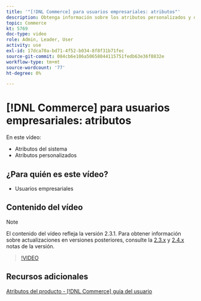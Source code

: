 ```yaml
---
title: '"[!DNL Commerce] para usuarios empresariales: atributos"'
description: Obtenga información sobre los atributos personalizados y del sistema para productos.
topic: Commerce
kt: 5769
doc-type: video
role: Admin, Leader, User
activity: use
exl-id: 17dca70a-bd71-4f52-b034-8f8f31b71fec
source-git-commit: 084cb6e106a50658044115751fedb63e36f8832e
workflow-type: tm+mt
source-wordcount: '77'
ht-degree: 0%

---
```


# [!DNL Commerce] para usuarios empresariales: atributos

En este vídeo:

- Atributos del sistema
- Atributos personalizados

## ¿Para quién es este vídeo?

- Usuarios empresariales

## Contenido del vídeo

>[!NOTE]
>
>El contenido del vídeo refleja la versión 2.3.1. Para obtener información sobre actualizaciones en versiones posteriores, consulte la [ 2.3.x](https://devdocs.magento.com/guides/v2.3/release-notes/bk-release-notes.html) y [2.4.x](https://devdocs.magento.com/guides/v2.4/release-notes/bk-release-notes.html) notas de la versión.

>[!VIDEO](https://video.tv.adobe.com/v/35954?quality=12&learn=on)

## Recursos adicionales

[Atributos del producto - [!DNL Commerce] guía del usuario](https://docs.magento.com/user-guide/catalog/product-attributes.html)
